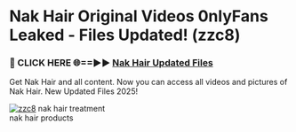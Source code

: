 # Nak Hair Original Videos 0nlyFans Leaked - Files Updated! (zzc8)

<h3>🔴 CLICK HERE 🌐==►► <a href="https://tinyurl.com/yckcrads" rel="nofollow">Nak Hair Updated Files</a></h3>

Get Nak Hair and all content. Now you can access all videos and pictures of Nak Hair. New Updated Files 2025!

[![zzc8](https://i.imgur.com/hpKpOFt.gif)](https://tinyurl.com/yckcrads)
nak hair treatment<br>
nak hair products